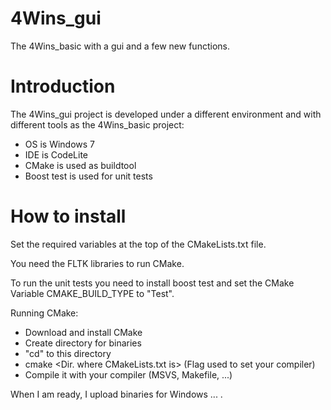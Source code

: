 4Wins_gui
=========

The 4Wins_basic with a gui and a few new functions.

# Introduction
The 4Wins_gui project is developed under a different environment and with different
tools as the 4Wins_basic project:

* OS is Windows 7
* IDE is CodeLite
* CMake is used as buildtool
* Boost test is used for unit tests

# How to install
Set the required variables at the top of the CMakeLists.txt file.

You need the FLTK libraries to run CMake.

To run the unit tests you need to install boost test and set the CMake Variable
CMAKE_BUILD_TYPE to "Test".

Running CMake:
* Download and install CMake
* Create directory for binaries
* "cd" to this directory
* cmake <Dir. where CMakeLists.txt is> (Flag used to set your compiler)
* Compile it with your compiler (MSVS, Makefile, ...)

When I am ready, I upload binaries for Windows ... .
